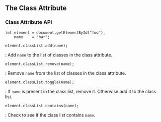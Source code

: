 ## The Class Attribute

### Class Attribute API

~~~ {.javascript}
let element = document.getElementById("foo"),
    name    = "bar";
~~~

`element.classList.add(name);`

  : Add `name` to the list of classes in the class attribute.

`element.classList.remove(name);`

  : Remove `name` from the list of classes in the class attribute.

`element.classList.toggle(name);`

  : If `name` is present in the class list, remove it.  Otherwise add
    it to the class list.

`element.classList.contains(name);`

  : Check to see if the class list contains `name`.
